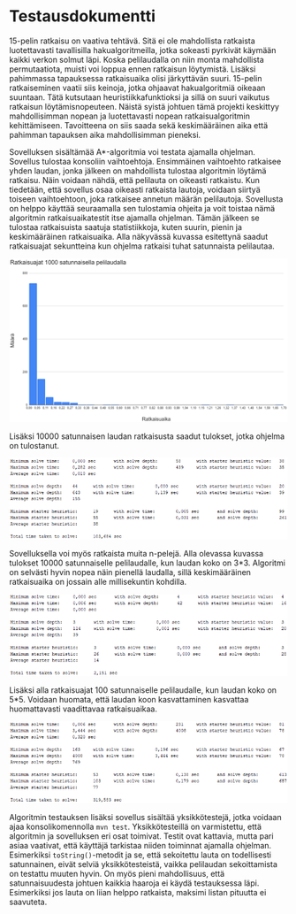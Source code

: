 # Testausdokumentti

15-pelin ratkaisu on vaativa tehtävä. Sitä ei ole mahdollista ratkaista luotettavasti tavallisilla hakualgoritmeilla, jotka sokeasti pyrkivät käymään kaikki verkon solmut läpi. Koska pelilaudalla on niin monta mahdollista permutaatiota, muisti voi loppua ennen ratkaisun löytymistä. Lisäksi pahimmassa tapauksessa ratkaisuaika olisi järkyttävän suuri. 15-pelin ratkaiseminen vaatii siis keinoja, jotka ohjaavat hakualgoritmiä oikeaan suuntaan. Tätä kutsutaan heuristiikkafunktioksi ja sillä on suuri vaikutus ratkaisun löytämisnopeuteen. Näistä syistä johtuen tämä projekti keskittyy mahdollisimman nopean ja luotettavasti nopean ratkaisualgoritmin kehittämiseen. Tavoitteena on siis saada sekä keskimääräinen aika että pahimman tapauksen aika mahdollisimman pieneksi.

Sovelluksen sisältämää A*-algoritmia voi testata ajamalla ohjelman. Sovellus tulostaa konsoliin vaihtoehtoja. Ensimmäinen vaihtoehto ratkaisee yhden laudan, jonka jälkeen on mahdollista tulostaa algoritmin löytämä ratkaisu. Näin voidaan nähdä, että pelilauta on oikeasti ratkaistu. Kun tiedetään, että sovellus osaa oikeasti ratkaista lautoja, voidaan siirtyä toiseen vaihtoehtoon, joka ratkaisee annetun määrän pelilautoja. Sovellusta on helppo käyttää seuraamalla sen tulostamia ohjeita ja voit toistaa nämä algoritmin ratkaisuaikatestit itse ajamalla ohjelman. Tämän jälkeen se tulostaa ratkaisuista saatuja statistiikkoja, kuten suurin, pienin ja keskimääräinen ratkaisuaika. Alla näkyvässä kuvassa esitettynä saadut ratkaisuajat sekuntteina kun ohjelma ratkaisi tuhat satunnaista pelilautaa.

![kuva](https://github.com/pyigyli/15-puzzle-solver/blob/master/dokumentaatio/kuvat/size_4-1000_solves_graph.png "Ratkaisuajat koolla 4 1000 satunnaisella pelilaudalla")

Lisäksi 10000 satunnaisen laudan ratkaisusta saadut tulokset, jotka ohjelma on tulostanut.

![kuva](https://github.com/pyigyli/15-puzzle-solver/blob/master/dokumentaatio/kuvat/size_4-10000_solves.png "Testitulokset koolla 4 10000 satunnaisella pelilaudalla")

Sovelluksella voi myös ratkaista muita n-pelejä. Alla olevassa kuvassa tulokset 10000 satunnaiselle pelilaudalle, kun laudan koko on 3\*3. Algoritmi on selvästi hyvin nopea näin pienellä laudalla, sillä keskimääräinen ratkaisuaika on jossain alle millisekuntin kohdilla.

![kuva](https://github.com/pyigyli/15-puzzle-solver/blob/master/dokumentaatio/kuvat/size_3-10000_solves.png "Testitulokset 10000 satunnaisella pelilaudalla")

Lisäksi alla ratkaisuajat 100 satunnaiselle pelilaudalle, kun laudan koko on 5\*5. Voidaan huomata, että laudan koon kasvattaminen kasvattaa huomattavasti vaadittavaa ratkaisuaikaa.

![kuva](https://github.com/pyigyli/15-puzzle-solver/blob/master/dokumentaatio/kuvat/size_5-1000_solves.png "Testitulokset 10000 satunnaisella pelilaudalla")

Algoritmin testauksen lisäksi sovellus sisältää yksikkötestejä, jotka voidaan ajaa konsolikomennolla `mvn test`. Yksikkötesteillä on varmistettu, että algoritmin ja sovelluksen eri osat toimivat. Testit ovat kattavia, mutta pari asiaa vaativat, että käyttäjä tarkistaa niiden toiminnat ajamalla ohjelman. Esimerkiksi `toString()`-metodit ja se, että sekoitettu lauta on todellisesti satunnainen, eivät selviä yksikkötesteistä, vaikka pelilaudan sekoittamista on testattu muuten hyvin. On myös pieni mahdollisuus, että satunnaisuudesta johtuen kaikkia haaroja ei käydä testauksessa läpi. Esimerkiksi jos lauta on liian helppo ratkaista, maksimi listan pituutta ei saavuteta.